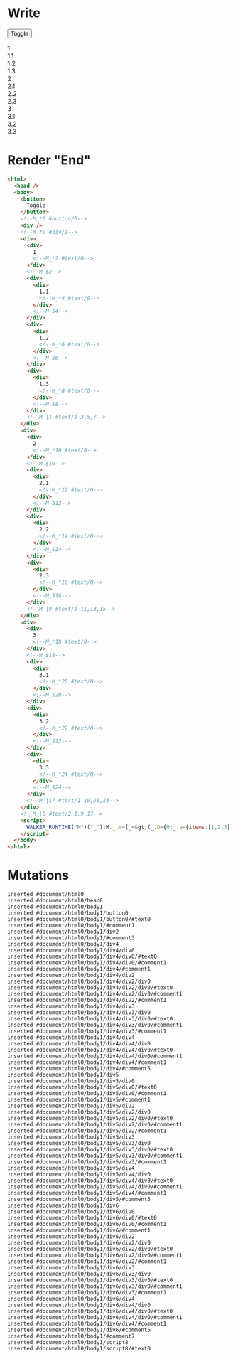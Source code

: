 # Write
  <button>Toggle</button><!--M_*0 #button/0--><div></div><!--M_*0 #div/1--><div><div>1<!--M_*2 #text/0--></div><!--M_$2--><div><div>1.1<!--M_*4 #text/0--></div><!--M_$4--></div><div><div>1.2<!--M_*6 #text/0--></div><!--M_$6--></div><div><div>1.3<!--M_*8 #text/0--></div><!--M_$8--></div><!--M_|1 #text/1 3,5,7--></div><div><div>2<!--M_*10 #text/0--></div><!--M_$10--><div><div>2.1<!--M_*12 #text/0--></div><!--M_$12--></div><div><div>2.2<!--M_*14 #text/0--></div><!--M_$14--></div><div><div>2.3<!--M_*16 #text/0--></div><!--M_$16--></div><!--M_|9 #text/1 11,13,15--></div><div><div>3<!--M_*18 #text/0--></div><!--M_$18--><div><div>3.1<!--M_*20 #text/0--></div><!--M_$20--></div><div><div>3.2<!--M_*22 #text/0--></div><!--M_$22--></div><div><div>3.3<!--M_*24 #text/0--></div><!--M_$24--></div><!--M_|17 #text/1 19,21,23--></div><!--M_|0 #text/2 1,9,17--><script>WALKER_RUNTIME("M")("_");M._.r=[_=>(_.D={0:_.a={items:[1,2,3],"#text/2(":new Map(_.b=[[0,_.f={outerItem:1,"#childScope/0":_.c={name:"1"},"#text/1(":new Map(_.d=[[0,_.g={"#childScope/0":_.e={name:"1.1"}}],[1,_.i={"#childScope/0":_.h={name:"1.2"}}],[2,_.k={"#childScope/0":_.j={name:"1.3"}}]])}],[1,_.o={outerItem:2,"#childScope/0":_.l={name:"2"},"#text/1(":new Map(_.m=[[0,_.p={"#childScope/0":_.n={name:"2.1"}}],[1,_.r={"#childScope/0":_.q={name:"2.2"}}],[2,_.t={"#childScope/0":_.s={name:"2.3"}}]])}],[2,_.x={outerItem:3,"#childScope/0":_.u={name:"3"},"#text/1(":new Map(_.v=[[0,_.y={"#childScope/0":_.w={name:"3.1"}}],[1,_.A={"#childScope/0":_.z={name:"3.2"}}],[2,_.C={"#childScope/0":_.B={name:"3.3"}}]])}]])},1:_.f,2:_.c,3:_.g,4:_.e,5:_.i,6:_.h,7:_.k,8:_.j,9:_.o,10:_.l,11:_.p,12:_.n,13:_.r,14:_.q,15:_.t,16:_.s,17:_.x,18:_.u,19:_.y,20:_.w,21:_.A,22:_.z,23:_.C,24:_.B},_.a.write=_.c.write=_.e.write=_.h.write=_.j.write=_.l.write=_.n.write=_.q.write=_.s.write=_.u.write=_.w.write=_.z.write=_.B.write=_._["packages/translator-tags/src/__tests__/fixtures/cleanup-single-child-for-deep/template.marko_0/write"](_.a),_.g._=_.i._=_.k._=_.f,_.f._=_.o._=_.x._=_.a,_.p._=_.r._=_.t._=_.o,_.y._=_.A._=_.C._=_.x,_.D),2,"packages/translator-tags/src/__tests__/fixtures/cleanup-single-child-for-deep/components/child.marko_0_name_write",4,"packages/translator-tags/src/__tests__/fixtures/cleanup-single-child-for-deep/components/child.marko_0_name_write",6,"packages/translator-tags/src/__tests__/fixtures/cleanup-single-child-for-deep/components/child.marko_0_name_write",8,"packages/translator-tags/src/__tests__/fixtures/cleanup-single-child-for-deep/components/child.marko_0_name_write",10,"packages/translator-tags/src/__tests__/fixtures/cleanup-single-child-for-deep/components/child.marko_0_name_write",12,"packages/translator-tags/src/__tests__/fixtures/cleanup-single-child-for-deep/components/child.marko_0_name_write",14,"packages/translator-tags/src/__tests__/fixtures/cleanup-single-child-for-deep/components/child.marko_0_name_write",16,"packages/translator-tags/src/__tests__/fixtures/cleanup-single-child-for-deep/components/child.marko_0_name_write",18,"packages/translator-tags/src/__tests__/fixtures/cleanup-single-child-for-deep/components/child.marko_0_name_write",20,"packages/translator-tags/src/__tests__/fixtures/cleanup-single-child-for-deep/components/child.marko_0_name_write",22,"packages/translator-tags/src/__tests__/fixtures/cleanup-single-child-for-deep/components/child.marko_0_name_write",24,"packages/translator-tags/src/__tests__/fixtures/cleanup-single-child-for-deep/components/child.marko_0_name_write",0,"packages/translator-tags/src/__tests__/fixtures/cleanup-single-child-for-deep/template.marko_0_items",0];M._.w()</script>


# Render "End"
```html
<html>
  <head />
  <body>
    <button>
      Toggle
    </button>
    <!--M_*0 #button/0-->
    <div />
    <!--M_*0 #div/1-->
    <div>
      <div>
        1
        <!--M_*2 #text/0-->
      </div>
      <!--M_$2-->
      <div>
        <div>
          1.1
          <!--M_*4 #text/0-->
        </div>
        <!--M_$4-->
      </div>
      <div>
        <div>
          1.2
          <!--M_*6 #text/0-->
        </div>
        <!--M_$6-->
      </div>
      <div>
        <div>
          1.3
          <!--M_*8 #text/0-->
        </div>
        <!--M_$8-->
      </div>
      <!--M_|1 #text/1 3,5,7-->
    </div>
    <div>
      <div>
        2
        <!--M_*10 #text/0-->
      </div>
      <!--M_$10-->
      <div>
        <div>
          2.1
          <!--M_*12 #text/0-->
        </div>
        <!--M_$12-->
      </div>
      <div>
        <div>
          2.2
          <!--M_*14 #text/0-->
        </div>
        <!--M_$14-->
      </div>
      <div>
        <div>
          2.3
          <!--M_*16 #text/0-->
        </div>
        <!--M_$16-->
      </div>
      <!--M_|9 #text/1 11,13,15-->
    </div>
    <div>
      <div>
        3
        <!--M_*18 #text/0-->
      </div>
      <!--M_$18-->
      <div>
        <div>
          3.1
          <!--M_*20 #text/0-->
        </div>
        <!--M_$20-->
      </div>
      <div>
        <div>
          3.2
          <!--M_*22 #text/0-->
        </div>
        <!--M_$22-->
      </div>
      <div>
        <div>
          3.3
          <!--M_*24 #text/0-->
        </div>
        <!--M_$24-->
      </div>
      <!--M_|17 #text/1 19,21,23-->
    </div>
    <!--M_|0 #text/2 1,9,17-->
    <script>
      WALKER_RUNTIME("M")("_");M._.r=[_=&gt;(_.D={0:_.a={items:[1,2,3],"#text/2(":new Map(_.b=[[0,_.f={outerItem:1,"#childScope/0":_.c={name:"1"},"#text/1(":new Map(_.d=[[0,_.g={"#childScope/0":_.e={name:"1.1"}}],[1,_.i={"#childScope/0":_.h={name:"1.2"}}],[2,_.k={"#childScope/0":_.j={name:"1.3"}}]])}],[1,_.o={outerItem:2,"#childScope/0":_.l={name:"2"},"#text/1(":new Map(_.m=[[0,_.p={"#childScope/0":_.n={name:"2.1"}}],[1,_.r={"#childScope/0":_.q={name:"2.2"}}],[2,_.t={"#childScope/0":_.s={name:"2.3"}}]])}],[2,_.x={outerItem:3,"#childScope/0":_.u={name:"3"},"#text/1(":new Map(_.v=[[0,_.y={"#childScope/0":_.w={name:"3.1"}}],[1,_.A={"#childScope/0":_.z={name:"3.2"}}],[2,_.C={"#childScope/0":_.B={name:"3.3"}}]])}]])},1:_.f,2:_.c,3:_.g,4:_.e,5:_.i,6:_.h,7:_.k,8:_.j,9:_.o,10:_.l,11:_.p,12:_.n,13:_.r,14:_.q,15:_.t,16:_.s,17:_.x,18:_.u,19:_.y,20:_.w,21:_.A,22:_.z,23:_.C,24:_.B},_.a.write=_.c.write=_.e.write=_.h.write=_.j.write=_.l.write=_.n.write=_.q.write=_.s.write=_.u.write=_.w.write=_.z.write=_.B.write=_._["packages/translator-tags/src/__tests__/fixtures/cleanup-single-child-for-deep/template.marko_0/write"](_.a),_.g._=_.i._=_.k._=_.f,_.f._=_.o._=_.x._=_.a,_.p._=_.r._=_.t._=_.o,_.y._=_.A._=_.C._=_.x,_.D),2,"packages/translator-tags/src/__tests__/fixtures/cleanup-single-child-for-deep/components/child.marko_0_name_write",4,"packages/translator-tags/src/__tests__/fixtures/cleanup-single-child-for-deep/components/child.marko_0_name_write",6,"packages/translator-tags/src/__tests__/fixtures/cleanup-single-child-for-deep/components/child.marko_0_name_write",8,"packages/translator-tags/src/__tests__/fixtures/cleanup-single-child-for-deep/components/child.marko_0_name_write",10,"packages/translator-tags/src/__tests__/fixtures/cleanup-single-child-for-deep/components/child.marko_0_name_write",12,"packages/translator-tags/src/__tests__/fixtures/cleanup-single-child-for-deep/components/child.marko_0_name_write",14,"packages/translator-tags/src/__tests__/fixtures/cleanup-single-child-for-deep/components/child.marko_0_name_write",16,"packages/translator-tags/src/__tests__/fixtures/cleanup-single-child-for-deep/components/child.marko_0_name_write",18,"packages/translator-tags/src/__tests__/fixtures/cleanup-single-child-for-deep/components/child.marko_0_name_write",20,"packages/translator-tags/src/__tests__/fixtures/cleanup-single-child-for-deep/components/child.marko_0_name_write",22,"packages/translator-tags/src/__tests__/fixtures/cleanup-single-child-for-deep/components/child.marko_0_name_write",24,"packages/translator-tags/src/__tests__/fixtures/cleanup-single-child-for-deep/components/child.marko_0_name_write",0,"packages/translator-tags/src/__tests__/fixtures/cleanup-single-child-for-deep/template.marko_0_items",0];M._.w()
    </script>
  </body>
</html>
```

# Mutations
```
inserted #document/html0
inserted #document/html0/head0
inserted #document/html0/body1
inserted #document/html0/body1/button0
inserted #document/html0/body1/button0/#text0
inserted #document/html0/body1/#comment1
inserted #document/html0/body1/div2
inserted #document/html0/body1/#comment3
inserted #document/html0/body1/div4
inserted #document/html0/body1/div4/div0
inserted #document/html0/body1/div4/div0/#text0
inserted #document/html0/body1/div4/div0/#comment1
inserted #document/html0/body1/div4/#comment1
inserted #document/html0/body1/div4/div2
inserted #document/html0/body1/div4/div2/div0
inserted #document/html0/body1/div4/div2/div0/#text0
inserted #document/html0/body1/div4/div2/div0/#comment1
inserted #document/html0/body1/div4/div2/#comment1
inserted #document/html0/body1/div4/div3
inserted #document/html0/body1/div4/div3/div0
inserted #document/html0/body1/div4/div3/div0/#text0
inserted #document/html0/body1/div4/div3/div0/#comment1
inserted #document/html0/body1/div4/div3/#comment1
inserted #document/html0/body1/div4/div4
inserted #document/html0/body1/div4/div4/div0
inserted #document/html0/body1/div4/div4/div0/#text0
inserted #document/html0/body1/div4/div4/div0/#comment1
inserted #document/html0/body1/div4/div4/#comment1
inserted #document/html0/body1/div4/#comment5
inserted #document/html0/body1/div5
inserted #document/html0/body1/div5/div0
inserted #document/html0/body1/div5/div0/#text0
inserted #document/html0/body1/div5/div0/#comment1
inserted #document/html0/body1/div5/#comment1
inserted #document/html0/body1/div5/div2
inserted #document/html0/body1/div5/div2/div0
inserted #document/html0/body1/div5/div2/div0/#text0
inserted #document/html0/body1/div5/div2/div0/#comment1
inserted #document/html0/body1/div5/div2/#comment1
inserted #document/html0/body1/div5/div3
inserted #document/html0/body1/div5/div3/div0
inserted #document/html0/body1/div5/div3/div0/#text0
inserted #document/html0/body1/div5/div3/div0/#comment1
inserted #document/html0/body1/div5/div3/#comment1
inserted #document/html0/body1/div5/div4
inserted #document/html0/body1/div5/div4/div0
inserted #document/html0/body1/div5/div4/div0/#text0
inserted #document/html0/body1/div5/div4/div0/#comment1
inserted #document/html0/body1/div5/div4/#comment1
inserted #document/html0/body1/div5/#comment5
inserted #document/html0/body1/div6
inserted #document/html0/body1/div6/div0
inserted #document/html0/body1/div6/div0/#text0
inserted #document/html0/body1/div6/div0/#comment1
inserted #document/html0/body1/div6/#comment1
inserted #document/html0/body1/div6/div2
inserted #document/html0/body1/div6/div2/div0
inserted #document/html0/body1/div6/div2/div0/#text0
inserted #document/html0/body1/div6/div2/div0/#comment1
inserted #document/html0/body1/div6/div2/#comment1
inserted #document/html0/body1/div6/div3
inserted #document/html0/body1/div6/div3/div0
inserted #document/html0/body1/div6/div3/div0/#text0
inserted #document/html0/body1/div6/div3/div0/#comment1
inserted #document/html0/body1/div6/div3/#comment1
inserted #document/html0/body1/div6/div4
inserted #document/html0/body1/div6/div4/div0
inserted #document/html0/body1/div6/div4/div0/#text0
inserted #document/html0/body1/div6/div4/div0/#comment1
inserted #document/html0/body1/div6/div4/#comment1
inserted #document/html0/body1/div6/#comment5
inserted #document/html0/body1/#comment7
inserted #document/html0/body1/script8
inserted #document/html0/body1/script8/#text0
```